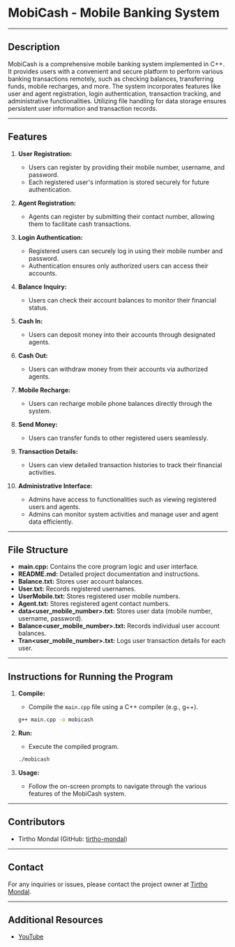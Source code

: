 # MobiCash - Mobile Banking System

---

## Description

MobiCash is a comprehensive mobile banking system implemented in C++. It provides users with a convenient and secure platform to perform various banking transactions remotely, such as checking balances, transferring funds, mobile recharges, and more. The system incorporates features like user and agent registration, login authentication, transaction tracking, and administrative functionalities. Utilizing file handling for data storage ensures persistent user information and transaction records.

---

## Features

1. **User Registration:**
    - Users can register by providing their mobile number, username, and password.
    - Each registered user's information is stored securely for future authentication.

2. **Agent Registration:**
    - Agents can register by submitting their contact number, allowing them to facilitate cash transactions.

3. **Login Authentication:**
    - Registered users can securely log in using their mobile number and password.
    - Authentication ensures only authorized users can access their accounts.

4. **Balance Inquiry:**
    - Users can check their account balances to monitor their financial status.

5. **Cash In:**
    - Users can deposit money into their accounts through designated agents.

6. **Cash Out:**
    - Users can withdraw money from their accounts via authorized agents.

7. **Mobile Recharge:**
    - Users can recharge mobile phone balances directly through the system.

8. **Send Money:**
    - Users can transfer funds to other registered users seamlessly.

9. **Transaction Details:**
    - Users can view detailed transaction histories to track their financial activities.

10. **Administrative Interface:**
    - Admins have access to functionalities such as viewing registered users and agents.
    - Admins can monitor system activities and manage user and agent data efficiently.

---

## File Structure

- **main.cpp:** Contains the core program logic and user interface.
- **README.md:** Detailed project documentation and instructions.
- **Balance.txt:** Stores user account balances.
- **User.txt:** Records registered usernames.
- **UserMobile.txt:** Stores registered user mobile numbers.
- **Agent.txt:** Stores registered agent contact numbers.
- **data<user_mobile_number>.txt:** Stores user data (mobile number, username, password).
- **Balance<user_mobile_number>.txt:** Records individual user account balances.
- **Tran<user_mobile_number>.txt:** Logs user transaction details for each user.

---

## Instructions for Running the Program

1. **Compile:**
    - Compile the `main.cpp` file using a C++ compiler (e.g., g++).
    ```bash
    g++ main.cpp -o mobicash
    ```

2. **Run:**
    - Execute the compiled program.
    ```bash
    ./mobicash
    ```

3. **Usage:**
    - Follow the on-screen prompts to navigate through the various features of the MobiCash system.

---

## Contributors

- Tirtho Mondal (GitHub: [tirtho-mondal](https://github.com/tirtho-mondal))

---


## Contact

For any inquiries or issues, please contact the project owner at [Tirtho Mondal](mailto:tirthomondal@gmail.com).

---

## Additional Resources

- [YouTube](https://youtu.be/rMoXmBDAlz0?si=1pfvHnduVh7x6Rrx)
